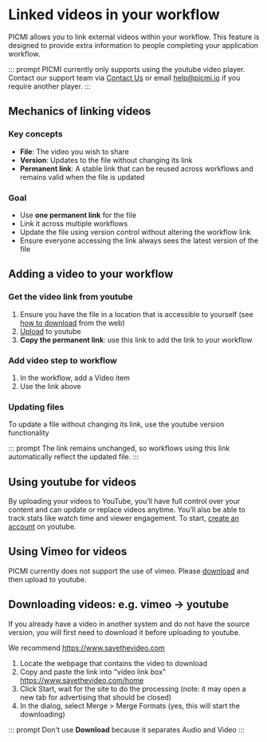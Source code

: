 # Linked videos in your workflow

PICMI allows you to link external videos within your workflow. This feature is designed to provide extra information to people completing your application workflow. 

::: prompt
PICMI currently only supports using the youtube video player. Contact our support team via <a href="https://www.picmi.io/contact-us" target="_blank">Contact Us</a> or
email <a href="mailto:help@picmi.com" target="_blank">help@picmi.io</a> if you require another player.
:::

## Mechanics of linking videos

### Key concepts
- **File**: The video you wish to share
- **Version**: Updates to the file without changing its link
- **Permanent link**: A stable link that can be reused across workflows and remains valid when the file is updated

### Goal
- Use **one permanent link** for the file
- Link it across multiple workflows
- Update the file using version control without altering the workflow link
- Ensure everyone accessing the link always sees the latest version of the file

## Adding a video to your workflow

### Get the video link from youtube
1. Ensure you have the file in a location that is accessible to yourself (see [how to download](#downloading-videos-eg-vimeo-→-youtube) from the web)
2. [Upload](https://support.google.com/youtube/answer/57407) to youtube
3. **Copy the permanent link**: use this link to add the link to your workflow

### Add video step to workflow
1. In the workflow, add a Video item
2. Use the link above

### Updating files

To update a file without changing its link, use the youtube version functionality

::: prompt
The link remains unchanged, so workflows using this link automatically reflect the updated file.
:::

## Using youtube for videos

By uploading your videos to YouTube, you’ll have full control over your content and can update or replace videos anytime. You’ll also be able to track stats like watch time and viewer engagement. To start, [create an account](https://support.google.com/youtube/answer/161805p) on youtube.

## Using Vimeo for videos

PICMI currently does not support the use of vimeo. Please [download](#downloading-videos-eg-vimeo-→-youtube) and then upload to youtube.

## Downloading videos: e.g. vimeo → youtube

If you already have a video in another system and do not have the source version, you will first need to download it before uploading to youtube.

We recommend https://www.savethevideo.com

<instructions>

1. Locate the webpage that contains the video to download
2. Copy and paste the link into "video link box" https://www.savethevideo.com/home
3. Click Start, wait for the site to do the processing (note: it may open a new tab for advertising that should be closed)
4. In the dialog, select Merge > Merge Formats (yes, this will start the downloading)

::: prompt
Don't use **Download** because it separates Audio and Video
:::

</instructions>
